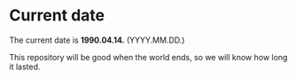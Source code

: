# Current date

The current date is **1990.04.14.** (YYYY.MM.DD.)

This repository will be good when the world ends, so we will know how long it lasted.
